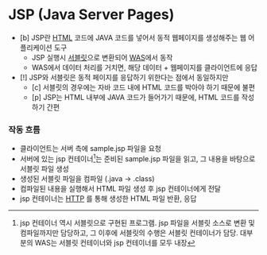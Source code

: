 # JSP (Java Server Pages)

- [b] JSP란 [HTML](HTML.md) 코드에 JAVA 코드를 넣어서 동적 웹페이지를 생성해주는 웹 어플리케이션 도구
	- JSP 실행시 [서블릿](../CS/Web/서블릿.md)으로 변환되어 [WAS](../CS/Web/Web%20Application%20Server.md)에서 동작
	- WAS에서 데이터 처리를 거치면, 해당 데이터 + 웹페이지를 클라이언트에 응답
- [!] JSP와 서블릿은 동적 페이지를 응답하기 위한다는 점에서 동일하지만
	 - [c] 서블릿의 경우에는 자바 코드 내에 HTML 코드를 박아야 하기 때문에 불편
	- [p] JSP는 HTML 내부에 JAVA 코드가 들어가기 때문에, HTML 코드를 작성하기 간편
	

### 작동 흐름
- 클라이언트는 서버 측에 sample.jsp 파일을 요청
- 서버에 있는 jsp 컨테이너[^1]는 준비된 sample.jsp 파일을 읽고, 그 내용을 바탕으로 서블릿 파일 생성
- 생성된 서블릿 파일을 컴파일 (.java -> .class)
- 컴파일된 내용을 실행해서 HTML 파일 생성 후 jsp 컨테이너에게 전달
- jsp 컨테이너는 [HTTP](../CS/Web/HTTP.md) 를 통해 생성한 HTML 파일 반환, 응답



[^1]: jsp 컨테이너 역시 서블릿으로 구현된 프로그램. jsp 파일을 서블릿 소스로 변환 및 컴파일까지만 담당하고, 그 이후에 서블릿의 수행은 서블릿 컨테이너가 담당. 대부분의 WAS는 서블릿 컨테이너와 jsp 컨테이너를 모두 내장







